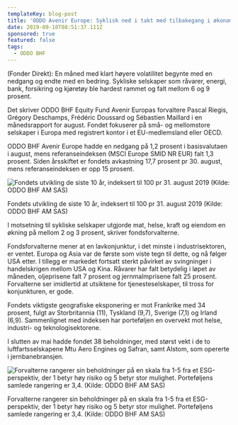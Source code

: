 ```yaml
---
templateKey: blog-post
title: 'ODDO Avenir Europe: Syklisk ned i takt med tilbakegang i økonomien'
date: 2019-09-10T08:51:37.111Z
sponsored: true
featured: false
tags:
  - ODDO BHF
---
```

(Fonder Direkt): En måned med klart høyere volatilitet begynte med en nedgang og endte med en bedring. Sykliske selskaper som råvarer, energi, bank, forsikring og kjøretøy ble hardest rammet og falt mellom 6 og 9 prosent.

Det skriver ODDO BHF Equity Fund Avenir Europas forvaltere Pascal Riegis, Grégory Deschamps, Frédéric Doussard og Sébastien Maillard i en månedsrapport for august. Fondet fokuserer på små- og mellomstore selskaper i Europa med registrert kontor i et EU-medlemsland eller OECD.

ODDO BHF Avenir Europe hadde en nedgang på 1,2 prosent i basisvalutaen i august, mens referanseindeksen (MSCI Europe SMID NR EUR) falt 1,3 prosent. Siden årsskiftet er fondets avkastning 17,7 prosent pr 30. august, mens referanseindeksen er opp 15 prosent.

![Fondets utvikling de siste 10 år, indeksert til 100 pr 31. august 2019 (Kilde: ODDO BHF AM SAS)](/img/oddo-avenir-aug.png "Fondets utvikling de siste 10 år, indeksert til 100 pr 31. august 2019 (Kilde: ODDO BHF AM SAS)")

<span class="image-caption">Fondets utvikling de siste 10 år, indeksert til 100 pr 31. august 2019 (Kilde: ODDO BHF AM SAS)</span>

I motsetning til sykliske selskaper utgjorde mat, helse, kraft og eiendom en økning på mellom 2 og 3 prosent, skriver fondsforvalterne.



Fondsforvalterne mener at en lavkonjunktur, i det minste i industrisektoren, er ventet. Europa og Asia var de første som viste tegn til dette, og nå følger USA etter. I tillegg er markedet fortsatt sterkt påvirket av svingninger i handelskrigen mellom USA og Kina. Råvarer har falt betydelig i løpet av måneden, oljeprisene falt 7 prosent og jernmalmprisene falt 25 prosent. Forvalterne ser imidlertid at utsiktene for tjenesteselskaper, til tross for konjunkturen, er gode.



Fondets viktigste geografiske eksponering er mot Frankrike med 34 prosent, fulgt av Storbritannia (11), Tyskland (9,7), Sverige (7,1) og Irland (6,9). Sammenlignet med indeksen har porteføljen en overvekt mot helse, industri- og teknologisektorene.



I slutten av mai hadde fondet 38 beholdninger, med størst vekt i de to luftfartsselskapene Mtu Aero Engines og Safran, samt Alstom, som opererte i jernbanebransjen.

![Forvalterne rangerer sin beholdninger på en skala fra 1-5 fra et ESG-perspektiv, der 1 betyr høy risiko og 5 betyr stor mulighet. Porteføljens samlede rangering er 3,4. (Kilde: ODDO BHF AM SAS)](/img/oddo-avenir-aug-2.png "Forvalterne rangerer sin beholdninger på en skala fra 1-5 fra et ESG-perspektiv, der 1 betyr høy risiko og 5 betyr stor mulighet. Porteføljens samlede rangering er 3,4. (Kilde: ODDO BHF AM SAS)")

<span class="image-caption">Forvalterne rangerer sin beholdninger på en skala fra 1-5 fra et ESG-perspektiv, der 1 betyr høy risiko og 5 betyr stor mulighet. Porteføljens samlede rangering er 3,4. (Kilde: ODDO BHF AM SAS)</span>
